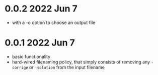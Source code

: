 # 0.0.2 2022 Jun 7

* with a -o option to choose an output file

# 0.0.1 2022 Jun 7

* basic functionality
* hard-wired filenaming policy, that simply consists of removing
  any `-corrige` or `-solution` from the input filename
